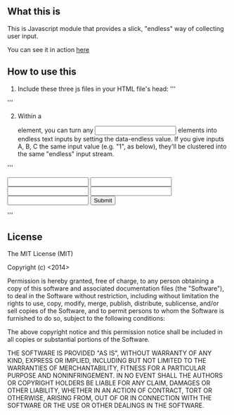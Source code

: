 ## What this is

This is Javascript module that provides a slick, "endless" way of collecting user input.

You can see it in action [here](http://www.jylcreations.com/endless-input)

## How to use this

1. Include these three js files in your HTML file's head:
'''
	<script src="js/underscore.min.js"></script>
	<script src="js/jquery-1.11.0.min.js"></script>
	<script src="js/endless-input.js"></script>
'''

2. Within a <form></form> element, you can turn any <input type="text"> elements into
endless text inputs by setting the data-endless value. If you give inputs A, B, C the same
input value (e.g. "1", as below), they'll be clustered into the same "endless" input stream.

'''
	<form class="my-form" action="/vote" method="post">
		<input type="text" name="my-data" data-endless="1" class="example-input"></input>
		<input type="text" name="my-data" data-endless="1" class="example-input"></input>
		<input type="text" name="my-data" data-endless="1" class="example-input"></input>
		<input type="text" name="my-data" data-endless="1" class="example-input"></input>
		<input type="text" name="my-data" data-endless="1" class="example-input"></input>
		<input type="submit" value="Submit">
	</form>
'''

## License

The MIT License (MIT)

Copyright (c) <2014> <Jimmy Li>

Permission is hereby granted, free of charge, to any person obtaining a copy
of this software and associated documentation files (the "Software"), to deal
in the Software without restriction, including without limitation the rights
to use, copy, modify, merge, publish, distribute, sublicense, and/or sell
copies of the Software, and to permit persons to whom the Software is
furnished to do so, subject to the following conditions:

The above copyright notice and this permission notice shall be included in
all copies or substantial portions of the Software.

THE SOFTWARE IS PROVIDED "AS IS", WITHOUT WARRANTY OF ANY KIND, EXPRESS OR
IMPLIED, INCLUDING BUT NOT LIMITED TO THE WARRANTIES OF MERCHANTABILITY,
FITNESS FOR A PARTICULAR PURPOSE AND NONINFRINGEMENT. IN NO EVENT SHALL THE
AUTHORS OR COPYRIGHT HOLDERS BE LIABLE FOR ANY CLAIM, DAMAGES OR OTHER
LIABILITY, WHETHER IN AN ACTION OF CONTRACT, TORT OR OTHERWISE, ARISING FROM,
OUT OF OR IN CONNECTION WITH THE SOFTWARE OR THE USE OR OTHER DEALINGS IN
THE SOFTWARE.